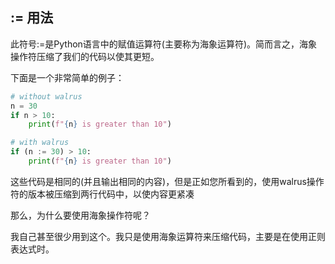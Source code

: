 


## := 用法


此符号:=是Python语言中的赋值运算符(主要称为海象运算符)。简而言之，海象操作符压缩了我们的代码以使其更短。

下面是一个非常简单的例子：

```python
# without walrus
n = 30
if n > 10:
    print(f"{n} is greater than 10")

# with walrus
if (n := 30) > 10:
    print(f"{n} is greater than 10")

```

 
这些代码是相同的(并且输出相同的内容)，但是正如您所看到的，使用walrus操作符的版本被压缩到两行代码中，以使内容更紧凑

那么，为什么要使用海象操作符呢？ 

我自己甚至很少用到这个。我只是使用海象运算符来压缩代码，主要是在使用正则表达式时。

